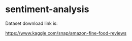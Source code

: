 # sentiment-analysis

Dataset download link is:

https://www.kaggle.com/snap/amazon-fine-food-reviews
